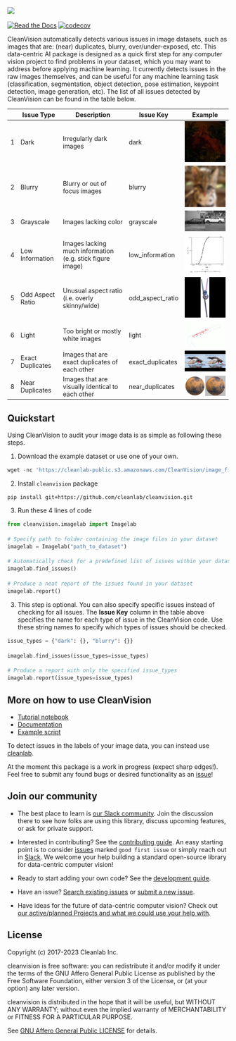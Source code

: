 ![](https://raw.githubusercontent.com/cleanlab/assets/master/cleanlab/cleanvision_logo_open_source_transparent.png)

[![Read the Docs](https://readthedocs.org/projects/cleanvision/badge/?version=latest)](https://cleanvision.readthedocs.io/en/latest/)
 [![codecov](https://codecov.io/github/cleanlab/cleanvision/branch/main/graph/badge.svg?token=y1N6MluN9H)](https://codecov.io/gh/cleanlab/cleanvision)

CleanVision automatically detects various issues in image datasets, such as images that are: (near) duplicates,
blurry, over/under-exposed, etc. This data-centric AI package is designed as a quick first step for any computer vision
project to find problems in your dataset, which you may want to address before applying machine learning. It currently detects issues in the raw images themselves, and can be useful for any machine learning task (classification, segmentation, object detection, pose estimation, keypoint detection, image generation, etc).
The list of all issues detected by CleanVision can be found in the table below.


|   | Issue Type       | Description                                               | Issue Key        | Example                                      |
|---|------------------|-----------------------------------------------------------|------------------|----------------------------------------------|
| 1 | Dark             | Irregularly dark images                                   | dark             | ![](docs/readme_images/dark.jpg)             |
| 2 | Blurry           | Blurry or out of focus images                             | blurry           | ![](docs/readme_images/blurry.png)           |
| 3 | Grayscale        | Images lacking color                                      | grayscale        | ![](docs/readme_images/grayscale.png)        |
| 4 | Low Information  | Images lacking much information (e.g. stick figure image) | low_information  | ![](docs/readme_images/low_information.jpg)  |
| 5 | Odd Aspect Ratio | Unusual aspect ratio (i.e. overly skinny/wide)            | odd_aspect_ratio | ![](docs/readme_images/odd_aspect_ratio.png) |
| 6 | Light            | Too bright or mostly white images                         | light            | ![](docs/readme_images/light.jpg)            |
| 7 | Exact Duplicates | Images that are exact duplicates of each other            | exact_duplicates | ![](docs/readme_images/exact_duplicates.png) |
| 8 | Near Duplicates  | Images that are visually identical to each other          | near_duplicates  | ![](docs/readme_images/near_duplicates.png)  |


## Quickstart
Using CleanVision to audit your image data is as simple as following these steps.

1. Download the example dataset or use one of your own.

```python
wget -nc 'https://cleanlab-public.s3.amazonaws.com/CleanVision/image_files.zip'
```

2. Install `cleanvision` package
```shell
pip install git+https://github.com/cleanlab/cleanvision.git
```

3. Run these 4 lines of code
```python
from cleanvision.imagelab import Imagelab

# Specify path to folder containing the image files in your dataset
imagelab = Imagelab("path_to_dataset")

# Automatically check for a predefined list of issues within your dataset
imagelab.find_issues()

# Produce a neat report of the issues found in your dataset
imagelab.report()
```

3. This step is optional. You can also specify specific issues instead of checking for all issues.
The **Issue Key** column in the table above specifies the name for each type of issue in the CleanVision code. Use these string names to specify which types of issues should be checked.
```python
issue_types = {"dark": {}, "blurry": {}}

imagelab.find_issues(issue_types=issue_types)

# Produce a report with only the specified issue_types
imagelab.report(issue_types=issue_types)
```

## More on how to use CleanVision
- [Tutorial notebook](https://github.com/cleanlab/cleanvision/blob/main/examples/demo.ipynb)
- [Documentation](https://cleanvision.readthedocs.io/)
- [Example script](https://github.com/cleanlab/cleanvision/blob/main/examples/run.py)

To detect issues in the labels of your image data, you can instead use [cleanlab](https://github.com/cleanlab/cleanlab/).


At the moment this package is a work in progress (expect sharp edges!).
Feel free to submit any found bugs or desired functionality as an [issue][issue]!

## Join our community

* The best place to learn is [our Slack community](https://cleanlab.ai/slack). Join the discussion there to see how
  folks are using this library, discuss upcoming features, or ask for private support.

* Interested in contributing? See the [contributing guide](CONTRIBUTING.md). An easy starting point is to
  consider [issues](https://github.com/cleanlab/cleanvision/labels/good%20first%20issue) marked `good first issue` or
  simply reach out in [Slack](https://cleanlab.ai/slack). We welcome your help building a standard open-source library
  for data-centric computer vision!

* Ready to start adding your own code? See the [development guide](DEVELOPMENT.md).

* Have an issue? [Search existing issues](https://github.com/cleanlab/cleanvision/issues?q=is%3Aissue)
  or [submit a new issue](https://github.com/cleanlab/cleanvision/issues/new/choose).

* Have ideas for the future of data-centric computer vision? Check
  out [our active/planned Projects and what we could use your help with](https://github.com/cleanlab/cleanvision/projects).

## License

Copyright (c) 2017-2023 Cleanlab Inc.

cleanvision is free software: you can redistribute it and/or modify it under the terms of the GNU Affero General Public
License as published by the Free Software Foundation, either version 3 of the License, or (at your option) any later
version.

cleanvision is distributed in the hope that it will be useful, but WITHOUT ANY WARRANTY; without even the implied
warranty of MERCHANTABILITY or FITNESS FOR A PARTICULAR PURPOSE.

See [GNU Affero General Public LICENSE](https://github.com/cleanlab/cleanvision/blob/main/LICENSE) for details.

[issue]: https://github.com/cleanlab/cleanvision/issues/new
